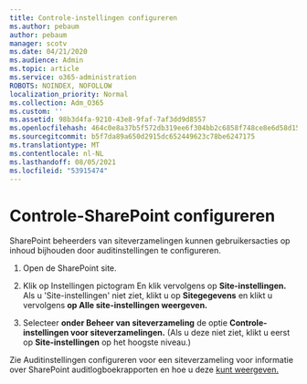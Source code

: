 ```yaml
---
title: Controle-instellingen configureren
ms.author: pebaum
author: pebaum
manager: scotv
ms.date: 04/21/2020
ms.audience: Admin
ms.topic: article
ms.service: o365-administration
ROBOTS: NOINDEX, NOFOLLOW
localization_priority: Normal
ms.collection: Adm_O365
ms.custom: ''
ms.assetid: 98b3d4fa-9210-43e8-9faf-7af3dd9d8557
ms.openlocfilehash: 464c0e8a37b5f572db319ee6f304bb2c6858f748ce8e6d58d155e458ce8517a1
ms.sourcegitcommit: b5f7da89a650d2915dc652449623c78be6247175
ms.translationtype: MT
ms.contentlocale: nl-NL
ms.lasthandoff: 08/05/2021
ms.locfileid: "53915474"
---
```

# <a name="configure-sharepoint-audit-settings"></a>Controle-SharePoint configureren

SharePoint beheerders van siteverzamelingen kunnen gebruikersacties op inhoud bijhouden door auditinstellingen te configureren.
  
1. Open de SharePoint site.
    
2. Klik op Instellingen pictogram En klik vervolgens op **Site-instellingen.** Als u 'Site-instellingen' niet ziet, klikt u op **Sitegegevens** en klikt u vervolgens **op Alle site-instellingen weergeven.**
    
3. Selecteer **onder Beheer van siteverzameling** de optie **Controle-instellingen voor siteverzamelingen.** (Als u deze niet ziet, klikt u eerst op **Site-instellingen** op het hoogste niveau.) 
    
Zie Auditinstellingen configureren voor een siteverzameling voor informatie over SharePoint auditlogboekrapporten en hoe u deze [kunt weergeven.](https://go.microsoft.com/fwlink/?linkid=404050)
  


